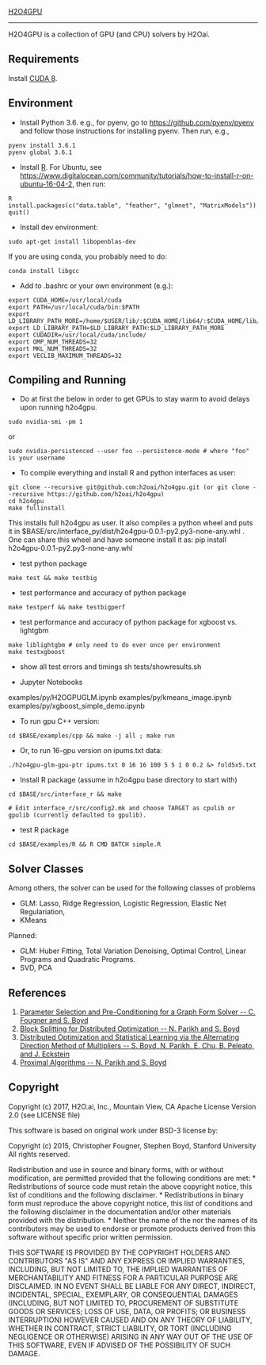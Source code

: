 [H2O4GPU](https://github.com/h2o4gpu/h2o4gpu)

---

H2O4GPU is a collection of GPU (and CPU) solvers by H2Oai.

Requirements
------
Install [CUDA 8](https://developer.nvidia.com/cuda-downloads).

Environment
--------

- Install Python 3.6. e.g., for pyenv, go to https://github.com/pyenv/pyenv and follow those instructions for installing pyenv.  Then run, e.g.,

````
pyenv install 3.6.1
pyenv global 3.6.1
````

- Install [R](https://cran.r-project.org/mirrors.html).  For Ubuntu, see https://www.digitalocean.com/community/tutorials/how-to-install-r-on-ubuntu-16-04-2, then run:

````
R
install.packages(c("data.table", "feather", "glmnet", "MatrixModels"))
quit()
````

- Install dev environment:

```
sudo apt-get install libopenblas-dev
```

If you are using conda, you probably need to do:
```
conda install libgcc
```


- Add to .bashrc or your own environment (e.g.):

```
export CUDA_HOME=/usr/local/cuda
export PATH=/usr/local/cuda/bin:$PATH
export LD_LIBRARY_PATH_MORE=/home/$USER/lib/:$CUDA_HOME/lib64/:$CUDA_HOME/lib/:/usr/local/cuda/lib64:/usr/local/cuda/extras/CUPTI/lib64
export LD_LIBRARY_PATH=$LD_LIBRARY_PATH:$LD_LIBRARY_PATH_MORE
export CUDADIR=/usr/local/cuda/include/
export OMP_NUM_THREADS=32
export MKL_NUM_THREADS=32
export VECLIB_MAXIMUM_THREADS=32
```

Compiling and Running
------

- Do at first the below in order to get GPUs to stay warm to avoid delays upon running h2o4gpu.

```
sudo nvidia-smi -pm 1
```

or

```
sudo nvidia-persistenced --user foo --persistence-mode # where "foo" is your username
```


- To compile everything and install R and python interfaces as user:

```
git clone --recursive git@github.com:h2oai/h2o4gpu.git (or git clone --recursive https://github.com/h2oai/h2o4gpu)
cd h2o4gpu
make fullinstall
```

This installs full h2o4gpu as user. It also compiles a python wheel and puts it in $BASE/src/interface_py/dist/h2o4gpu-0.0.1-py2.py3-none-any.whl .  One can share this wheel and have someone install it as: pip install h2o4gpu-0.0.1-py2.py3-none-any.whl

- test python package

```
make test && make testbig
```

- test performance and accuracy of python package

```
make testperf && make testbigperf
```

- test performance and accuracy of python package for xgboost vs. lightgbm

```
make liblightgbm # only need to do ever once per environment
make testxgboost
```

- show all test errors and timings
sh tests/showresults.sh

- Jupyter Notebooks

examples/py/H2OGPUGLM.ipynb
examples/py/kmeans_image.ipynb
examples/py/xgboost_simple_demo.ipynb

- To run gpu C++ version:

```
cd $BASE/examples/cpp && make -j all ; make run
```

- Or, to run 16-gpu version on ipums.txt data:

```
./h2o4gpu-glm-gpu-ptr ipums.txt 0 16 16 100 5 5 1 0 0.2 &> fold5x5.txt
```

- Install R package (assume in h2o4gpu base directory to start with)

```
cd $BASE/src/interface_r && make

# Edit interface_r/src/config2.mk and choose TARGET as cpulib or gpulib (currently defaulted to gpulib).
```

- test R package

```
cd $BASE/examples/R && R CMD BATCH simple.R
```



Solver Classes
------

Among others, the solver can be used for the following classes of problems

  + GLM: Lasso, Ridge Regression, Logistic Regression, Elastic Net Regulariation,
  + KMeans

Planned:
  + GLM: Huber Fitting, Total Variation Denoising, Optimal Control, Linear Programs and Quadratic Programs.
  + SVD, PCA


References
-----
1. [Parameter Selection and Pre-Conditioning for a Graph Form Solver -- C. Fougner and S. Boyd][pogs]
2. [Block Splitting for Distributed Optimization -- N. Parikh and S. Boyd][block_splitting]
3. [Distributed Optimization and Statistical Learning via the Alternating Direction Method of Multipliers -- S. Boyd, N. Parikh, E. Chu, B. Peleato, and J. Eckstein][admm_distr_stats]
4. [Proximal Algorithms -- N. Parikh and S. Boyd][prox_algs]


[pogs]: http://stanford.edu/~boyd/papers/pogs.html "Parameter Selection and Pre-Conditioning for a Graph Form Solver -- C. Fougner and S. Boyd"

[block_splitting]: http://www.stanford.edu/~boyd/papers/block_splitting.html "Block Splitting for Distributed Optimization -- N. Parikh and S. Boyd"

[admm_distr_stats]: http://www.stanford.edu/~boyd/papers/block_splitting.html "Distributed Optimization and Statistical Learning via the Alternating Direction Method of Multipliers -- S. Boyd, N. Parikh, E. Chu, B. Peleato, and J. Eckstein"

[prox_algs]: http://www.stanford.edu/~boyd/papers/prox_algs.html "Proximal Algorithms -- N. Parikh and S. Boyd"

Copyright
-----
Copyright (c) 2017, H2O.ai, Inc., Mountain View, CA
Apache License Version 2.0 (see LICENSE file)


This software is based on original work under BSD-3 license by:

Copyright (c) 2015, Christopher Fougner, Stephen Boyd, Stanford University
All rights reserved.

Redistribution and use in source and binary forms, with or without
modification, are permitted provided that the following conditions are met:
    * Redistributions of source code must retain the above copyright
      notice, this list of conditions and the following disclaimer.
    * Redistributions in binary form must reproduce the above copyright
      notice, this list of conditions and the following disclaimer in the
      documentation and/or other materials provided with the distribution.
    * Neither the name of the <organization> nor the
      names of its contributors may be used to endorse or promote products
      derived from this software without specific prior written permission.

THIS SOFTWARE IS PROVIDED BY THE COPYRIGHT HOLDERS AND CONTRIBUTORS "AS IS" AND
ANY EXPRESS OR IMPLIED WARRANTIES, INCLUDING, BUT NOT LIMITED TO, THE IMPLIED
WARRANTIES OF MERCHANTABILITY AND FITNESS FOR A PARTICULAR PURPOSE ARE
DISCLAIMED. IN NO EVENT SHALL <COPYRIGHT HOLDER> BE LIABLE FOR ANY
DIRECT, INDIRECT, INCIDENTAL, SPECIAL, EXEMPLARY, OR CONSEQUENTIAL DAMAGES
(INCLUDING, BUT NOT LIMITED TO, PROCUREMENT OF SUBSTITUTE GOODS OR SERVICES;
LOSS OF USE, DATA, OR PROFITS; OR BUSINESS INTERRUPTION) HOWEVER CAUSED AND
ON ANY THEORY OF LIABILITY, WHETHER IN CONTRACT, STRICT LIABILITY, OR TORT
(INCLUDING NEGLIGENCE OR OTHERWISE) ARISING IN ANY WAY OUT OF THE USE OF THIS
SOFTWARE, EVEN IF ADVISED OF THE POSSIBILITY OF SUCH DAMAGE.
